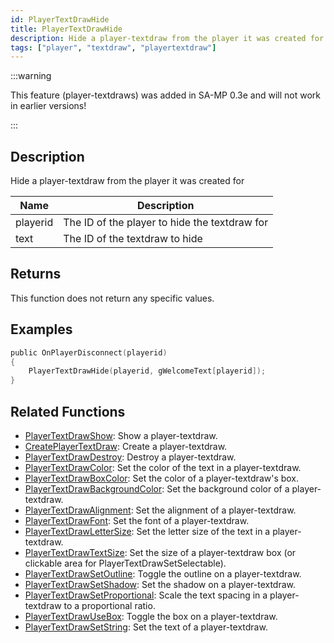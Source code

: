 ```yaml
---
id: PlayerTextDrawHide
title: PlayerTextDrawHide
description: Hide a player-textdraw from the player it was created for.
tags: ["player", "textdraw", "playertextdraw"]
---
```


:::warning

This feature (player-textdraws) was added in SA-MP 0.3e and will not work in earlier versions!

:::

## Description

Hide a player-textdraw from the player it was created for

| Name     | Description                                   |
| -------- | --------------------------------------------- |
| playerid | The ID of the player to hide the textdraw for |
| text     | The ID of the textdraw to hide                |

## Returns

This function does not return any specific values.

## Examples

```c
public OnPlayerDisconnect(playerid)
{
    PlayerTextDrawHide(playerid, gWelcomeText[playerid]);
}
```

## Related Functions

- [PlayerTextDrawShow](PlayerTextDrawShow): Show a player-textdraw.
- [CreatePlayerTextDraw](CreatePlayerTextDraw): Create a player-textdraw.
- [PlayerTextDrawDestroy](PlayerTextDrawDestroy): Destroy a player-textdraw.
- [PlayerTextDrawColor](PlayerTextDrawColor): Set the color of the text in a player-textdraw.
- [PlayerTextDrawBoxColor](PlayerTextDrawBoxColor): Set the color of a player-textdraw's box.
- [PlayerTextDrawBackgroundColor](PlayerTextDrawBackgroundColor): Set the background color of a player-textdraw.
- [PlayerTextDrawAlignment](PlayerTextDrawAlignment): Set the alignment of a player-textdraw.
- [PlayerTextDrawFont](PlayerTextDrawFont): Set the font of a player-textdraw.
- [PlayerTextDrawLetterSize](PlayerTextDrawLetterSize): Set the letter size of the text in a player-textdraw.
- [PlayerTextDrawTextSize](PlayerTextDrawTextSize): Set the size of a player-textdraw box (or clickable area for PlayerTextDrawSetSelectable).
- [PlayerTextDrawSetOutline](PlayerTextDrawSetOutline): Toggle the outline on a player-textdraw.
- [PlayerTextDrawSetShadow](PlayerTextDrawSetShadow): Set the shadow on a player-textdraw.
- [PlayerTextDrawSetProportional](PlayerTextDrawSetProportional): Scale the text spacing in a player-textdraw to a proportional ratio.
- [PlayerTextDrawUseBox](PlayerTextDrawUseBox): Toggle the box on a player-textdraw.
- [PlayerTextDrawSetString](PlayerTextDrawSetString): Set the text of a player-textdraw.
